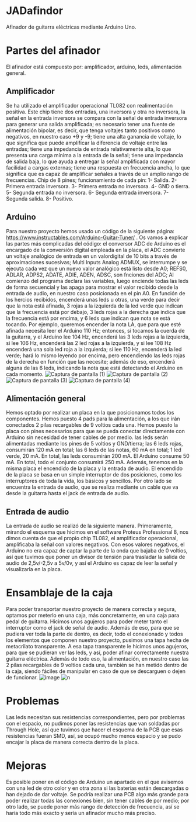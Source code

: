 # JADafindor
Afinador de guitarra eléctricas mediante Arduino Uno.
# Partes del afinador
El afinador está compuesto por: amplificador, arduino, leds, alimentación general.
## Amplificador
Se ha utilizado el amplificador operacional TL082 con realimentación positiva. Este chip tiene dos entradas, una inversora y otra no inversora, la señal en la entrada inversora se compara con la señal de entrada inversora para generar una salida amplificada; es necesario tener una fuente de alimentación bipolar, es decir, que tenga voltajes tanto positivos como negativos, en nuestro caso +9 y -9; tiene una alta ganancia de voltaje, lo que significa que puede amplificar la diferencia de voltaje entre las entradas; tiene una impedancia de entrada relativamente alta, lo que presenta una carga mínima a la entrada de la señal; tiene una impedancia de salida baja, lo que ayuda a entregar la señal amplificada con mayor facilidad a cargas externas; tiene una respuesta en frecuencia ancha, lo que significa que es capaz de amplificar señales a través de un amplio rango de frecuencias. Chip de 8 pines; funcionamiento de cada pin:
1- Salida.
2- Primera entrada inversora.
3- Primera entrada no inversora.
4- GND o tierra.
5- Segunda entrada no inversora.
6- Segunda entrada inversora.
7- Segunda salida.
8- Positivo.
## Arduino
Para nuestro proyecto hemos usado un código de la siguiente página: https://www.instructables.com/Arduino-Guitar-Tuner/ . Os vamos a explicar las partes más complicadas del código: el conversor ADC de Arduino es el encargado de la conversión digital empleada en la placa, el ADC convierte un voltaje analógico de entrada en un valordigital de 10 bits a través de aproximaciones sucesivas; Multi Inputs Analog ADMUX, se interrumpe y se ejecuta cada vez que un nuevo valor analógico está listo desde A0; REFS0, ADLAR, ADPS2, ADATE, ADIE, ADEN, ADSC, son fnciones del ADC; Al comienzo del programa declara las variables, luego enciende todas las leds de forma secuencial y las apaga para mostrar el valor recibido desde la entrada de audio, en nuestro caso posicionada en el pin A0. En función de los hercios recibidos, encenderá unas leds u otras, una verde para decir que la nota está afinada, 3 rojas a la izquierda de la led verde que indican que la frecuencia está por debajo, 3 leds rojas a la derecha que indica que la frecuencia está por encima, y 6 leds que indican que nota se está tocando. Por ejemplo, queremos encender la nota LA, que para que esté afinada necesita leer el Arduino 110 Hz; entonces, si tocamos la cuerda de la guitarra, y el Arduino lee 104 Hz, encenderá las 3 leds rojas a la izquierda, si lee 106 Hz, encenderá las 2 led rojas a la izquierda, y si lee 108 Hz encenderá una sola led roja a la izquierda; si lee 110 Hz, encenderá la led verde; hará lo mismo leyendo por encima, pero encendiendo las leds rojas de la derecha en función que las necesite; además de eso, encenderá alguna de las 6 leds, indicando la nota que está detectando el Arduino en cada momento.
![Captura de pantalla (1)](https://github.com/JADafinador/JADafindor/assets/158027588/2b20f31c-1de0-4d17-a95f-bccf801e0616)
![Captura de pantalla (2)](https://github.com/JADafinador/JADafindor/assets/158027588/113b9555-d6a3-4a7c-9810-3582287d2286)
![Captura de pantalla (3)](https://github.com/JADafinador/JADafindor/assets/158027588/98457675-6734-437d-9125-a9daf6b07afc)
![Captura de pantalla (4)](https://github.com/JADafinador/JADafindor/assets/158027588/2b2a17eb-cc73-4149-ade2-07e336f95430)
## Alimentación general
Hemos optado por realizar un placa en la que posicionamos todos los componentes. Hemos puesto 4 pads para la alimentación, a los que irán conectados 2 pilas recargables de 9 voltios cada una. Hemos puesto la placa con pines necesarios para que se pueda conectar directamente con Arduino sin necesidad de tener cables de por medio. las leds serán alimentadas mediante los pines de 5 voltios y GND/tierra; las 6 leds rojas, consumirán 120 mA en total; las 6 leds de las notas, 60 mA en total; 1 led verde, 20 mA. En total, las leds consumirán 200 mA. El Arduino consume 50 mA. En total, todo el conjunto consumirá 250 mA.
Además, tenemos en la misma placa el encendido de la placa y la entrada de audio. El encendido de la placa se basa en un simple interruptor de dos posiciones, como los interruptores de toda la vida, los básicos y sencillos. Por otro lado se encuentra la entrada de audio, que se realiza mediante un cable que va desde la guitarra hasta el jack de entrada de audio.
## Entrada de audio
La entrada de audio se realizó de la siguiente manera. Primeramente, mirando el esquema que hicimos en el software Proteus Professional 8, nos dimos cuenta de que el propio chip TL082, el amplificador operacional, amplificaba la señal con valores negativos. Con esos valores negativos, el Arduino no era capaz de captar la parte de la onda que bajaba de 0 voltios, así que tuvimos que poner un divisor de tensión para trasladar la salida de audio de 2,5v/-2,5v a 5v/0v, y así el Arduino es capaz de leer la señal y visualizarla en la placa.
# Ensamblaje de la caja
Para poder transportar nuestro proyecto de manera correcta y segura, optamos por meterlo en una caja, más concretamente, en una caja para pedal de guitarra. Hicimos unos agujeros para poder meter tanto el interruptor como el jack de señal de audio.  Además de eso, para que se pudiera ver toda la parte de dentro, es decir, todo el conexionado y todos los elementos que componen nuestro proyecto, pusimos una tapa hecha de metacrilato transparente. A esa tapa transparente le hicimos unos agujeros, para que se pudieran ver las leds, y así, poder afinar correctamente nuestra guitarra eléctrica.
Además de todo eso, la alimentación, en nuestro caso las 2 pilas recargables de 9 voltios cada una, también se han metido dentro de la caja, siendo fáciles de manipular en caso de que se descarguen o dejen de funcionar.
![image](https://github.com/JADafinador/JADafindor/assets/158027588/d62bfb2a-2ff2-4268-b8da-cfd16cd8a69e)
![n](https://github.com/JADafinador/JADafindor/assets/158027588/98b10d2a-4654-4b8c-8507-3fd218fb233f)
# Problemas
Las leds necesitan sus resistencias correspondientes, pero por problemas con el espacio, no pudimos poner las resistencias que van soldadas por Through Hole, así que tuvimos que hacer el esquema de la PCB que esas resistencias fueran SMD, así, se ocupó mucho menos espacio y se pudo encajar la placa de manera correcta dentro de la placa.
# Mejoras
Es posible poner en el código de Arduino un apartado en el que avisemos con una led de otro color y en otra zona si las baterías están descargadas o han dejado de dar voltaje.
Se podría realizar una PCB algo más grande para poder realizar todas las conexiones bien, sin tener cables de por medio; por otro lado, se puede poner más rango de detección de frecuencia, así se haría todo más exacto y sería un afinador mucho más preciso.
